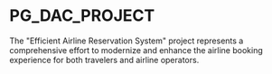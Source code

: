 # PG_DAC_PROJECT
The "Efficient Airline Reservation System" project represents a comprehensive effort to modernize and enhance the airline booking experience for both travelers and airline operators.
